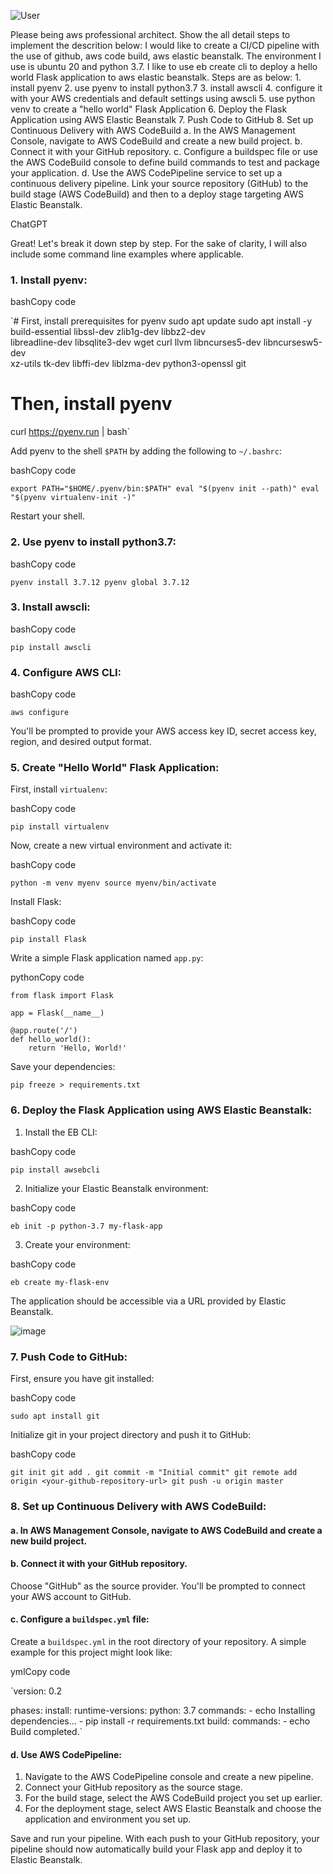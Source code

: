 ![User](https://chat.openai.com/_next/image?url=https%3A%2F%2Flh3.googleusercontent.com%2Fa%2FAAcHTtcGuIG4KdUQ_CPGAho4yUXInIDR9bgJT8PeLZIN8iST%3Ds96-c&w=96&q=75)

Please being aws professional architect. Show the all detail steps to implement the descrition below: I would like to create a CI/CD pipeline with the use of github, aws code build, aws elastic beanstalk. The environment I use is ubuntu 20 and python 3.7. I like to use eb create cli to deploy a hello world Flask application to aws elastic beanstalk. Steps are as below: 1. install pyenv 2. use pyenv to install python3.7 3. install awscli 4. configure it with your AWS credentials and default settings using awscli 5. use python venv to create a "hello world" Flask Application 6. Deploy the Flask Application using AWS Elastic Beanstalk 7. Push Code to GitHub 8. Set up Continuous Delivery with AWS CodeBuild a. In the AWS Management Console, navigate to AWS CodeBuild and create a new build project. b. Connect it with your GitHub repository. c. Configure a buildspec file or use the AWS CodeBuild console to define build commands to test and package your application. d. Use the AWS CodePipeline service to set up a continuous delivery pipeline. Link your source repository (GitHub) to the build stage (AWS CodeBuild) and then to a deploy stage targeting AWS Elastic Beanstalk.

ChatGPT

Great! Let's break it down step by step. For the sake of clarity, I will also include some command line examples where applicable.

### 1\. Install pyenv:

bashCopy code

`# First, install prerequisites for pyenv
sudo apt update
sudo apt install -y build-essential libssl-dev zlib1g-dev libbz2-dev \
libreadline-dev libsqlite3-dev wget curl llvm libncurses5-dev libncursesw5-dev \
xz-utils tk-dev libffi-dev liblzma-dev python3-openssl git

# Then, install pyenv
curl https://pyenv.run | bash` 

Add pyenv to the shell `$PATH` by adding the following to `~/.bashrc`:

bashCopy code

`export PATH="$HOME/.pyenv/bin:$PATH"
eval "$(pyenv init --path)"
eval "$(pyenv virtualenv-init -)"` 

Restart your shell.

### 2\. Use pyenv to install python3.7:

bashCopy code

`pyenv install 3.7.12
pyenv global 3.7.12` 

### 3\. Install awscli:

bashCopy code

`pip install awscli` 

### 4\. Configure AWS CLI:

bashCopy code

`aws configure` 

You'll be prompted to provide your AWS access key ID, secret access key, region, and desired output format.

### 5\. Create "Hello World" Flask Application:

First, install `virtualenv`:

bashCopy code

`pip install virtualenv` 

Now, create a new virtual environment and activate it:

bashCopy code

`python -m venv myenv
source myenv/bin/activate` 

Install Flask:

bashCopy code

`pip install Flask` 

Write a simple Flask application named `app.py`:

pythonCopy code

```
from flask import Flask

app = Flask(__name__)

@app.route('/')
def hello_world():
    return 'Hello, World!'
``` 

Save your dependencies:

`pip freeze > requirements.txt`

### 6\. Deploy the Flask Application using AWS Elastic Beanstalk:

1.  Install the EB CLI:

bashCopy code

`pip install awsebcli` 

2.  Initialize your Elastic Beanstalk environment:

bashCopy code

`eb init -p python-3.7 my-flask-app` 

3.  Create your environment:

bashCopy code

`eb create my-flask-env` 

The application should be accessible via a URL provided by Elastic Beanstalk.

![image](https://github.com/juliuschou/aws-code-build-exercise/assets/4725611/259ab133-a492-4a38-be51-353913285dcf)


### 7\. Push Code to GitHub:

First, ensure you have git installed:

bashCopy code

`sudo apt install git` 

Initialize git in your project directory and push it to GitHub:

bashCopy code

`git init
git add .
git commit -m "Initial commit"
git remote add origin <your-github-repository-url>
git push -u origin master` 

### 8\. Set up Continuous Delivery with AWS CodeBuild:

#### a. In AWS Management Console, navigate to AWS CodeBuild and create a new build project.

#### b. Connect it with your GitHub repository.

Choose "GitHub" as the source provider. You'll be prompted to connect your AWS account to GitHub.

#### c. Configure a `buildspec.yml` file:

Create a `buildspec.yml` in the root directory of your repository. A simple example for this project might look like:

ymlCopy code

`version: 0.2

phases:
  install:
    runtime-versions:
      python: 3.7
    commands:
      - echo Installing dependencies...
      - pip install -r requirements.txt
  build:
    commands:
      - echo Build completed.` 

#### d. Use AWS CodePipeline:

1.  Navigate to the AWS CodePipeline console and create a new pipeline.
2.  Connect your GitHub repository as the source stage.
3.  For the build stage, select the AWS CodeBuild project you set up earlier.
4.  For the deployment stage, select AWS Elastic Beanstalk and choose the application and environment you set up.

Save and run your pipeline. With each push to your GitHub repository, your pipeline should now automatically build your Flask app and deploy it to Elastic Beanstalk.
